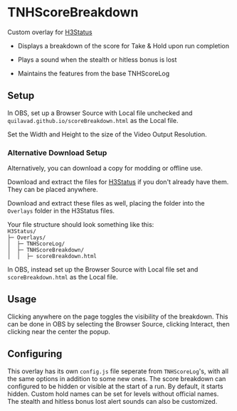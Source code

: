 # TNHScoreBreakdown

Custom overlay for [H3Status](https://github.com/TakingFire/H3Status/tree/main)

- Displays a breakdown of the score for Take & Hold upon run completion

- Plays a sound when the stealth or hitless bonus is lost

- Maintains the features from the base TNHScoreLog

## Setup

In OBS, set up a Browser Source with Local file unchecked and `quilavad.github.io/scoreBreakdown.html` as the Local file.

Set the Width and Height to the size of the Video Output Resolution.

### Alternative Download Setup

Alternatively, you can download a copy for modding or offline use.

Download and extract the files for [H3Status](https://github.com/TakingFire/H3Status/tree/main) if you don't already have them. They can be placed anywhere.

Download and extract these files as well, placing the folder into the `Overlays` folder in the H3Status files.

Your file structure should look something like this: <br>
`H3Status/` <br>
`├─ Overlays/` <br>
`│  ├─ TNHScoreLog/` <br>
`│  ├─ TNHScoreBreakdown/` <br>
`│  │  ├─ scoreBreakdown.html`

In OBS, instead set up the Browser Source with Local file set and `scoreBreakdown.html` as the Local file.

## Usage

Clicking anywhere on the page toggles the visibility of the breakdown. This can be done in OBS by selecting the Browser Source, clicking Interact, then clicking near the center the popup.

## Configuring

This overlay has its own `config.js` file seperate from `TNHScoreLog`'s, with all the same options in addition to some new ones.
The score breakdown can configured to be hidden or visible at the start of a run. By default, it starts hidden.
Custom hold names can be set for levels without official names.
The stealth and hitless bonus lost alert sounds can also be customized.